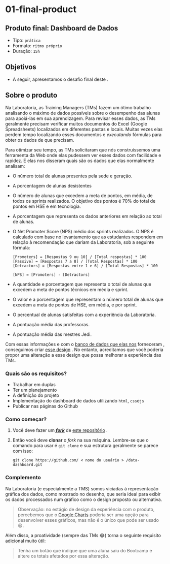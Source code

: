 # 01-final-product

## Produto final: Dashboard de Dados

* Tipo: `prática`
* Formato: `ritmo próprio`
* Duração: `15h`

## Objetivos

* A seguir, apresentamos o desafio final deste .

## Sobre o produto

Na Laboratoria, as Training Managers \(TMs\) fazem um ótimo trabalho analisando o máximo de dados possíveis sobre o desempenho das alunas para apoiá-las em sua aprendizagem. Para revisar esses dados, as TMs geralmente precisam verificar muitos documentos do Excel \(Google Spreadsheets\) localizados em diferentes pastas e locais. Muitas vezes elas perdem tempo localizando esses documentos e _executando_ fórmulas para obter os dados de que precisam.

Para otimizar seu tempo, as TMs solicitaram que nós construíssemos uma ferramenta da Web onde elas pudessem ver esses dados com facilidade e rapidez. E elas nos disseram quais são os dados que elas normalmente analisam:

* O número total de alunas presentes pela sede e geração.
* A porcentagem de alunas desistentes
* O número de alunas que excedem a meta de pontos, em média, de todos os sprints realizados. O objetivo dos pontos é 70% do total de pontos em HSE e em tecnologia.
* A porcentagem que representa os dados anteriores em relação ao total de alunas.
* O Net Promoter Score \(NPS\) médio dos sprints realizados. O NPS é calculado com base no levantamento que as estudantes respondem em relação à recomendação que dariam da Laboratoria, sob a seguinte fórmula:

  ```text
  [Promoters] = [Respostas 9 ou 10] / [Total respostas] * 100
  [Passive] = [Respostas 7 a 8] / [Total Respostas] * 100
  [Detractors] = [Respostas entre 1 e 6] / [Total Respostas] * 100

  [NPS] = [Promoters] - [Detractors]
  ```

* A quantidade e porcentagem que representa o total de alunas que excedem a meta de pontos técnicos em média e sprint.
* O valor e a porcentagem que representam o número total de alunas que excedem a meta de pontos de HSE, em média, e por sprint.
* O percentual de alunas satisfeitas com a experiência da Laboratoria.
* A pontuação média das professoras.
* A pontuação média das mestres Jedi.

Com essas informações e com o [banco de dados que elas nos](https://github.com/Laboratoria-learning/data-dashboard/blob/master/js/data.js) forneceram [,](https://github.com/Laboratoria-learning/data-dashboard/blob/master/js/data.js) conseguimos criar [esse design](https://marvelapp.com/104ejifg/) . No entanto, acreditamos que você poderia propor uma alteração a esse design que possa melhorar a experiência das TMs.

### Quais são os requisitos?

* Trabalhar em duplas
* Ter um planejamento
* A definição do projeto
* Implementação do dashboard de dados utilizando `html`, `css`e`js`
* Publicar nas páginas do Github

### Como começar?

1. Você deve fazer um [_**fork**_](https://gist.github.com/ivandevp/1de47ae69a5e139a6622d78c882e1f74) de [este repositório](https://github.com/Laboratoria-learning/data-dashboard) .
2. Então você deve **clonar** o _fork_ na sua máquina. Lembre-se que o comando para usar é `git clone` e sua estrutura geralmente se parece com isso:

   ```text
   git clone https://github.com/ < nome do usuário > /data-dashboard.git
   ```

### Complemento

Na Laboratoria \(e especialmente a TMS\) somos viciadas à representação gráfica dos dados, como mostrado no desenho, que seria ideal para exibir os dados processados ​​num gráfico como o design proposto ou alternativa.

> Observação: no estágio de design da experiência com o produto, percebemos que o [Google Charts](https://developers.google.com/chart/interactive/docs/quick_start) poderia ser uma opção para desenvolver esses gráficos, mas não é o único que pode ser usado😃.

Além disso, a proatividade \(sempre das TMs 😂\) torna o seguinte requisito adicional muito útil:

> Tenha um botão que indique que uma aluna saiu do Bootcamp e altere os totais afetados por essa alteração.


